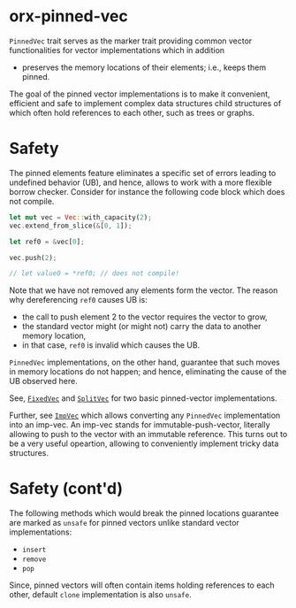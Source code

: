 # orx-pinned-vec

`PinnedVec` trait serves as the marker trait providing common vector functionalities
for vector implementations which in addition

* preserves the memory locations of their elements; i.e., keeps them pinned.

The goal of the pinned vector implementations is to make it convenient, efficient and safe
to implement complex data structures child structures of which often hold references
to each other, such as trees or graphs.

# Safety

The pinned elements feature eliminates a specific set of errors leading to undefined behavior (UB),
and hence, allows to work with a more flexible borrow checker.
Consider for instance the following code block which does not compile.

```rust
let mut vec = Vec::with_capacity(2);
vec.extend_from_slice(&[0, 1]);

let ref0 = &vec[0];

vec.push(2);

// let value0 = *ref0; // does not compile!
```

Note that we have not removed any elements form the vector.
The reason why dereferencing `ref0` causes UB is:

* the call to push element 2 to the vector requires the vector to grow,
* the standard vector might (or might not) carry the data to another memory location,
* in that case, `ref0` is invalid which causes the UB.

`PinnedVec` implementations, on the other hand, guarantee that such moves in
memory locations do not happen; and hence, eliminating the cause of the UB observed here.

See, [`FixedVec`](https://crates.io/crates/orx-fixed-vec) and [`SplitVec`](https://crates.io/crates/orx-split-vec)
for two basic pinned-vector implementations.

Further, see [`ImpVec`](https://crates.io/crates/orx-imp-vec) which allows converting any `PinnedVec`
implementation into an imp-vec.
An imp-vec stands for immutable-push-vector, literally allowing to push to the vector with an
immutable reference.
This turns out to be a very useful opeartion, allowing to conveniently implement tricky data structures.

# Safety (cont'd)

The following methods which would break the pinned locations guarantee
are marked as `unsafe` for pinned vectors unlike standard vector implementations:

* `insert`
* `remove`
* `pop`

Since, pinned vectors will often contain items holding references to each other,
default `clone` implementation is also `unsafe`.
